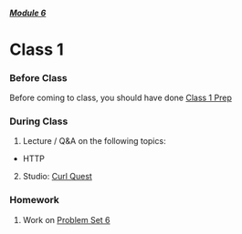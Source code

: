 ##### [Module 6](../..)

# Class 1

### Before Class

Before coming to class, you should have done [Class 1 Prep](../class1-prep)

### During Class

1. Lecture / Q&A on the following topics:
  * HTTP
2. Studio: [Curl Quest](../studios/curl-quest)

### Homework

1. Work on [Problem Set 6](../problem-set)

